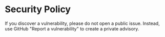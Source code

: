 # Security Policy
If you discover a vulnerability, please do not open a public issue.
Instead, use GitHub "Report a vulnerability" to create a private advisory.
